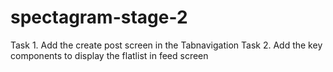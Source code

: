 # spectagram-stage-2
Task 1.
Add the create post screen in the Tabnavigation
Task 2.
Add the key components to display the flatlist in feed screen
